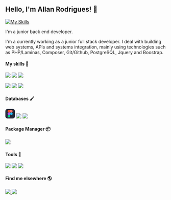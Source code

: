 ## Hello, I'm Allan Rodrigues! 👋

[![My Skills](https://skillicons.dev/icons?i=js,html,css,wasm)](https://skillicons.dev)

I'm a junior back end developer.

I'm a currently working as a junior full stack developer. I deal with building web systems, APIs and systems integration, mainly using technologies such as PHP/Laminas, Composer, Git/Github, PostgreSQL, Jquery and Boostrap.
#### My skills 🚀

<p>
   <img src="https://img.shields.io/badge/PHP-777BB4?style=for-the-badge&logo=php&logoColor=white" height="30"/>
   <img src="https://img.shields.io/badge/Zend3/Laminas-68b604?style=for-the-badge&logo=zend&logoColor=white" height="30"/>
   <img src="https://img.shields.io/badge/Laravel-FF2D20?style=for-the-badge&logo=laravel&logoColor=white" height="30"/>
</p>

<p>
   <img src="https://img.shields.io/badge/Jquery-073763?style=for-the-badge&logo=jquery&logoColor=white" height="30"/>
   <img src="https://img.shields.io/badge/bootstrap-563d7c?style=for-the-badge&logo=bootstrap&logoColor=white" height="30"/>
    <img src="https://img.shields.io/badge/C%2B%2B-00599C?style=for-the-badge&logo=c%2B%2B&logoColor=white" height="30"/>
</p>

#### Databases 🖌️

<p>
<img src="https://github.com/tandpfun/skill-icons/blob/main/icons/Figma-Dark.svg" height="30"/> 
<img src="https://img.shields.io/badge/MariaDB-01529E?style=for-the-badge&logo=mariadb&logoColor=white" height="30"/>
 <img src="https://img.shields.io/badge/PostgreSQL-316192?style=for-the-badge&logo=postgresql&logoColor=white" height="30"/>
</p>

#### Package Manager 📦
<p>
    <img src="https://img.shields.io/badge/Composer-885630?style=for-the-badge&logo=composer&logoColor=white" height="30"/>
</p>

#### Tools 🧰
<p>
     <img src="https://img.shields.io/badge/Docker-2CA5E0?style=for-the-badge&logo=docker&logoColor=white" height="30"/>
     <img src="http://img.shields.io/badge/-Git-F1502F?style=for-the-badge&logo=git&logoColor=white" height="30"/>
     <img src="http://img.shields.io/badge/-Github-000000?style=for-the-badge&logo=github&logoColor=white" height="30"/>
</p>

#### Find me elsewhere 🌎

<p>
<a href="https://www.linkedin.com/in/allanrodriguesmachado/" alt="LinkedIn" target="_blank">
    <img src="https://img.shields.io/badge/-LinkedIn-blue?style=for-the-badge&logo=Linkedin&logoColor=white" />
</a>

<a href="[https://dev.to/allanrodriguesmachado](https://dev.to/allanrodriguesmachado)" alt="Dev.To" target="_blank">
    <img src="https://img.shields.io/badge/dev.to-black?style=for-the-badge&logo=dev.to&logoColor=logoColor=white" />
</a>
</p>

<!-- https://github.com/iuricode/README-template/blob/main/badges/badges.md -->
